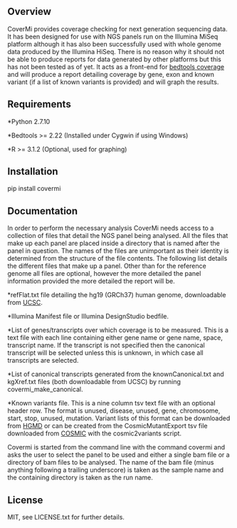 ## Overview

CoverMi provides coverage checking for next generation sequencing data. It has been designed for use with NGS panels run on the Illumina MiSeq platform although it has also been successfully used with whole genome data produced by the Illumina HiSeq. There is no reason why it should not be able to produce reports for data generated by other platforms but this has not been tested as of yet. It acts as a front-end for [bedtools coverage](http://bedtools.readthedocs.org/en/latest/index.html) and will produce a report detailing coverage by gene, exon and known variant (if a list of known variants is provided) and will graph the results. 

## Requirements

*Python 2.7.10

*Bedtools >= 2.22  (Installed under Cygwin if using Windows)

*R >= 3.1.2        (Optional, used for graphing)

## Installation

pip install covermi

## Documentation

In order to perform the necessary analysis CoverMi needs access to a collection of files that detail the NGS panel being analysed. All the files that make up each panel are placed inside a directory that is named after the panel in question. The names of the files are unimportant as their identity is determined from the structure of the file contents. The following list details the different files that make up a panel. Other than for the reference genome all files are optional, however the more detailed the panel information provided the more detailed the report will be.

*refFlat.txt file detailing the hg19 (GRCh37) human genome, downloadable from [UCSC](https://genome.ucsc.edu/).

*Illumina Manifest file or Illumina DesignStudio bedfile.

*List of genes/transcripts over which coverage is to be measured. This is a text file with each line containing either gene name or gene name, space, transcript name. If the transcript is not specified then the canonical transcript will be selected unless this is unknown, in which case all transcripts are selected.

*List of canonical transcripts generated from the knownCanonical.txt and kgXref.txt files (both downloadable from UCSC) by running covermi_make_canonical.

*Known variants file. This is a nine column tsv text file with an optional header row. The format is unused, disease, unused, gene, chromosome, start, stop, unused, mutation. Variant lists of this format can be downloaded from [HGMD](http://www.hgmd.cf.ac.uk) or can be created from the CosmicMutantExport tsv file downloaded from [COSMIC](http://cancer.sanger.ac.uk/cosmic) with the cosmic2variants script.

Covermi is started from the command line with the command covermi and asks the user to select the panel to be used and  either a single bam file or a directory of bam files to be analysed. The name of the bam file (minus anything following a trailing underscore) is taken as the sample name and the containing directory is taken as the run name.

## License

MIT, see LICENSE.txt for further details.


